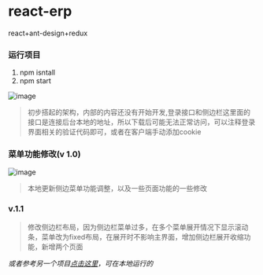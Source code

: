 # react-erp
react+ant-design+redux
### 运行项目
1. npm isntall
2. npm start

![image](https://github.com/yt7649757/react-erp/blob/master/src/asset/img/1.gif)

> 初步搭起的架构，内部的内容还没有开始开发,登录接口和侧边栏这里面的接口是连接后台本地的地址，所以下载后可能无法正常访问，可以注释登录界面相关的验证代码即可，或者在客户端手动添加cookie

### 菜单功能修改(v 1.0)

![image](https://github.com/yt7649757/react-erp/blob/master/src/asset/img/11.gif)

> 本地更新侧边菜单功能调整，以及一些页面功能的一些修改

### v.1.1

> 修改侧边栏布局，因为侧边栏菜单过多，在多个菜单展开情况下显示滚动条，菜单改为fixed布局，在展开时不影响主界面，增加侧边栏展开收缩功能，新增两个页面

*或者参考另一个项目[点击这里](https://github.com/yt7649757/react-router)，可在本地运行的*
